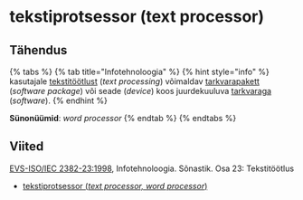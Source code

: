 # tekstiprotsessor \(text processor\)

## Tähendus

{% tabs %}
{% tab title="Infotehnoloogia" %}
{% hint style="info" %}
kasutajale [tekstitöötlust](tekstitoeoetlus-text-processing.md) \(_text processing_\) võimaldav [tarkvarapakett](tarkvarapakett-software-package.md) \(_software package_\) või seade \(_device_\) koos juurdekuuluva [tarkvaraga](tarkvara-software.md) \(_software_\).
{% endhint %}

**Sünonüümid**: _word processor_
{% endtab %}
{% endtabs %}

## Viited

[EVS-ISO/IEC 2382-23:1998](https://www.evs.ee/et/evs-iso-iec-2382-23-1998), Infotehnoloogia. Sõnastik. Osa 23: Tekstitöötlus

* [tekstiprotsessor \(_text processor, word processor_\)](https://www.eki.ee/dict/its/index.cgi?Q=D4CFF545-6C03-1014-88DC-FC5F0DBED45A&F=GUID&C01=1&C02=0&C10=1)

